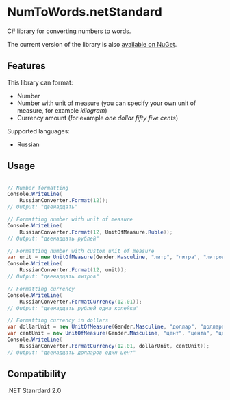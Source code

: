 ﻿# NumToWords.netStandard

C# library for converting numbers to words.

The current version of the library is also [available on NuGet](https://www.nuget.org/packages/NumToWords.Standard).

## Features

This library can format:

* Number
* Number with unit of measure (you can specify your own unit of measure, for example *kilogram*)
* Currency amount (for example *one dollar fifty five cents*)

Supported languages:

* Russian

## Usage

``` C#

// Number formatting
Console.WriteLine(
    RussianConverter.Format(12));
// Output: "двенадцать"

// Formatting number with unit of measure
Console.WriteLine(
	RussianConverter.Format(12, UnitOfMeasure.Ruble));
// Output: "двенадцать рублей"

// Formatting number with custom unit of measure
var unit = new UnitOfMeasure(Gender.Masculine, "литр", "литра", "литров");
Console.WriteLine(
	RussianConverter.Format(12, unit));
// Output: "двенадцать литров"

// Formatting currency
Console.WriteLine(
	RussianConverter.FormatCurrency(12.01));
// Output: "двенадцать рублей одна копейка"

// Formatting currency in dollars
var dollarUnit = new UnitOfMeasure(Gender.Masculine, "доллар", "доллара", "долларов");
var centUnit = new UnitOfMeasure(Gender.Masculine, "цент", "цента", "центов");
Console.WriteLine(
	RussianConverter.FormatCurrency(12.01, dollarUnit, centUnit));	
// Output: "двенадцать долларов один цент"
```

## Compatibility

.NET Stanrdard 2.0 
